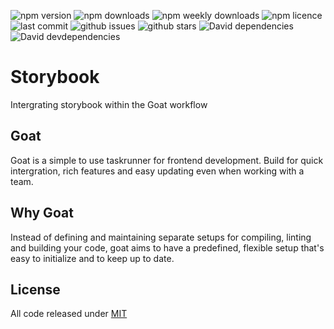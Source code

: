 ![npm version](https://badgen.net/npm/v/@geit/goat?icon=npm)
![npm downloads](https://badgen.net/npm/dt/@geit/goat?icon=npm)
![npm weekly downloads](https://badgen.net/npm/dw/@geit/goat?icon=npm)
![npm licence](https://badgen.net/npm/license/@geit/goat)
![last commit](https://badgen.net//github/last-commit/stefspakman/Goat?icon=github)
![github issues](https://badgen.net//github/issues/stefspakman/Goat?icon=github)
![github stars](https://badgen.net//github/stars/stefspakman/Goat?icon=github)
![David dependencies](https://badgen.net//david/dep/stefspakman/Goat/packages/js-bundler?icon=libraries)
![David devdependencies](https://badgen.net//david/dev/stefspakman/Goat/packages/js-bundler?icon=libraries)

# Storybook
Intergrating storybook within the Goat workflow

## Goat
Goat is a simple to use taskrunner for frontend development. Build for quick intergration, rich features and easy updating even when working with a team. 

## Why Goat
Instead of defining and maintaining separate setups for compiling, linting and building your code, goat aims to have a predefined, flexible setup that's easy to initialize and to keep up to date. 

## License

All code released under [MIT]

[mit]: https://github.com/stefspakman/Goat/blob/master/LICENSE
